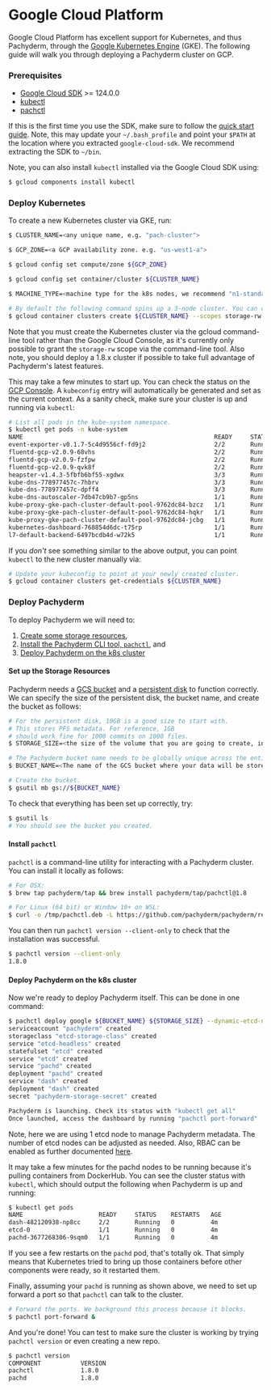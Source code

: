 # Google Cloud Platform

Google Cloud Platform has excellent support for Kubernetes, and thus Pachyderm, through the [Google Kubernetes Engine](https://cloud.google.com/kubernetes-engine/) (GKE). The following guide will walk you through deploying a Pachyderm cluster on GCP.

### Prerequisites

- [Google Cloud SDK](https://cloud.google.com/sdk/) >= 124.0.0
- [kubectl](https://kubernetes.io/docs/user-guide/prereqs/)
- [pachctl](#install-pachctl) 

If this is the first time you use the SDK, make sure to follow the [quick start guide](https://cloud.google.com/sdk/docs/quickstarts). Note, this may update your `~/.bash_profile` and point your `$PATH` at the location where you extracted `google-cloud-sdk`. We recommend extracting the SDK to `~/bin`.

Note, you can also install `kubectl` installed via the Google Cloud SDK using:

```sh
$ gcloud components install kubectl
```

### Deploy Kubernetes

To create a new Kubernetes cluster via GKE, run:

```sh
$ CLUSTER_NAME=<any unique name, e.g. "pach-cluster">

$ GCP_ZONE=<a GCP availability zone. e.g. "us-west1-a">

$ gcloud config set compute/zone ${GCP_ZONE}

$ gcloud config set container/cluster ${CLUSTER_NAME}

$ MACHINE_TYPE=<machine type for the k8s nodes, we recommend "n1-standard-4" or larger>

# By default the following command spins up a 3-node cluster. You can change the default with `--num-nodes VAL`.
$ gcloud container clusters create ${CLUSTER_NAME} --scopes storage-rw --machine-type ${MACHINE_TYPE} 
```
Note that you must create the Kubernetes cluster via the gcloud command-line tool rather than the Google Cloud Console, as it's currently only possible to grant the `storage-rw` scope via the command-line tool. Also note, you should deploy a 1.8.x cluster if possible to take full advantage of Pachyderm's latest features.

This may take a few minutes to start up. You can check the status on the [GCP Console](https://console.cloud.google.com/compute/instances).  A `kubeconfig` entry will automatically be generated and set as the current context.  As a sanity check, make sure your cluster is up and running via `kubectl`:

```sh
# List all pods in the kube-system namespace.
$ kubectl get pods -n kube-system
NAME                                                     READY     STATUS    RESTARTS   AGE
event-exporter-v0.1.7-5c4d9556cf-fd9j2                   2/2       Running   0          1m
fluentd-gcp-v2.0.9-68vhs                                 2/2       Running   0          1m
fluentd-gcp-v2.0.9-fzfpw                                 2/2       Running   0          1m
fluentd-gcp-v2.0.9-qvk8f                                 2/2       Running   0          1m
heapster-v1.4.3-5fbfb6bf55-xgdwx                         3/3       Running   0          55s
kube-dns-778977457c-7hbrv                                3/3       Running   0          1m
kube-dns-778977457c-dpff4                                3/3       Running   0          1m
kube-dns-autoscaler-7db47cb9b7-gp5ns                     1/1       Running   0          1m
kube-proxy-gke-pach-cluster-default-pool-9762dc84-bzcz   1/1       Running   0          1m
kube-proxy-gke-pach-cluster-default-pool-9762dc84-hqkr   1/1       Running   0          1m
kube-proxy-gke-pach-cluster-default-pool-9762dc84-jcbg   1/1       Running   0          1m
kubernetes-dashboard-768854d6dc-t75rp                    1/1       Running   0          1m
l7-default-backend-6497bcdb4d-w72k5                      1/1       Running   0          1m
```

If you *don't* see something similar to the above output, you can point `kubectl` to the new cluster manually via:

```sh
# Update your kubeconfig to point at your newly created cluster.
$ gcloud container clusters get-credentials ${CLUSTER_NAME}
```

### Deploy Pachyderm

To deploy Pachyderm we will need to:

1. [Create some storage resources](#set-up-the-storage-resources), 
2. [Install the Pachyderm CLI tool, `pachctl`](#install-pachctl), and
3. [Deploy Pachyderm on the k8s cluster](#deploy-pachyderm-on-the-k8s-cluster)

#### Set up the Storage Resources

Pachyderm needs a [GCS bucket](https://cloud.google.com/storage/docs/) and a [persistent disk](https://cloud.google.com/compute/docs/disks/) to function correctly.  We can specify the size of the persistent disk, the bucket name, and create the bucket as follows:

```sh
# For the persistent disk, 10GB is a good size to start with. 
# This stores PFS metadata. For reference, 1GB
# should work fine for 1000 commits on 1000 files.
$ STORAGE_SIZE=<the size of the volume that you are going to create, in GBs. e.g. "10">

# The Pachyderm bucket name needs to be globally unique across the entire GCP region.
$ BUCKET_NAME=<The name of the GCS bucket where your data will be stored>

# Create the bucket.
$ gsutil mb gs://${BUCKET_NAME}
```

To check that everything has been set up correctly, try:

```sh
$ gsutil ls
# You should see the bucket you created.
```

#### Install `pachctl`

`pachctl` is a command-line utility for interacting with a Pachyderm cluster. You can install it locally as follows:

```sh
# For OSX:
$ brew tap pachyderm/tap && brew install pachyderm/tap/pachctl@1.8

# For Linux (64 bit) or Window 10+ on WSL:
$ curl -o /tmp/pachctl.deb -L https://github.com/pachyderm/pachyderm/releases/download/v1.8.1/pachctl_1.8.1_amd64.deb && sudo dpkg -i /tmp/pachctl.deb
```

You can then run `pachctl version --client-only` to check that the installation was successful.

```sh
$ pachctl version --client-only
1.8.0
```

#### Deploy Pachyderm on the k8s cluster

Now we're ready to deploy Pachyderm itself.  This can be done in one command:

```sh
$ pachctl deploy google ${BUCKET_NAME} ${STORAGE_SIZE} --dynamic-etcd-nodes=1
serviceaccount "pachyderm" created
storageclass "etcd-storage-class" created
service "etcd-headless" created
statefulset "etcd" created
service "etcd" created
service "pachd" created
deployment "pachd" created
service "dash" created
deployment "dash" created
secret "pachyderm-storage-secret" created

Pachyderm is launching. Check its status with "kubectl get all"
Once launched, access the dashboard by running "pachctl port-forward"
```

Note, here we are using 1 etcd node to manage Pachyderm metadata. The number of etcd nodes can be adjusted as needed. Also, RBAC can be enabled as further documented [here](rbac.html).

It may take a few minutes for the pachd nodes to be running because it's pulling containers from DockerHub. You can see the cluster status with `kubectl`, which should output the following when Pachyderm is up and running:

```sh
$ kubectl get pods
NAME                     READY     STATUS    RESTARTS   AGE
dash-482120938-np8cc     2/2       Running   0          4m
etcd-0                   1/1       Running   0          4m
pachd-3677268306-9sqm0   1/1       Running   0          4m
```

If you see a few restarts on the `pachd` pod, that's totally ok. That simply means that Kubernetes tried to bring up those containers before other components were ready, so it restarted them.

Finally, assuming your `pachd` is running as shown above, we need to set up forward a port so that `pachctl` can talk to the cluster.

```sh
# Forward the ports. We background this process because it blocks.
$ pachctl port-forward &
```

And you're done! You can test to make sure the cluster is working by trying `pachctl version` or even creating a new repo.

```sh
$ pachctl version
COMPONENT           VERSION
pachctl             1.8.0
pachd               1.8.0
```
